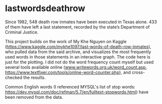 # lastwordsdeathrow

Since 1982, 548 death row inmates have been executed in Texas alone. 433 of them have left a last statement, recorded by the state’s Department of Criminal Justice.

This project builds on the work of My Khe Nguyen on Kaggle (https://www.kaggle.com/mykhe1097/last-words-of-death-row-inmates), who pulled data from the said archive, and visualizes the most frequently used words in those statements in an interactive graph. The code here is just for the plotting. I did not do the word frequency count myself but used several tools available online (www.writewords.org.uk/word_count.asp, https://www.textfixer.com/tools/online-word-counter.php), and cross-checked the results.

Common English words (I referenced MYSQL's list of stop words: https://dev.mysql.com/doc/refman/5.7/en/fulltext-stopwords.html) have been removed from the data.

